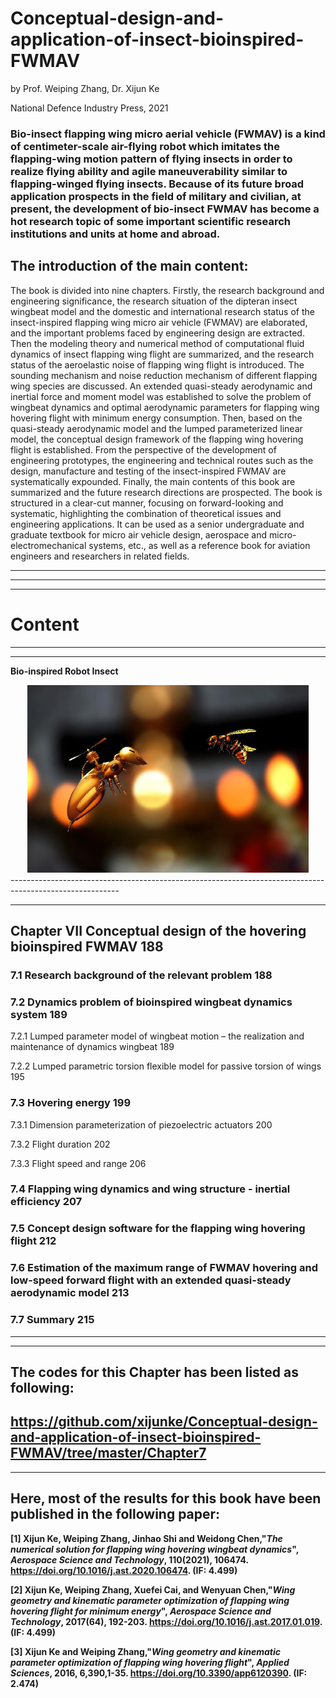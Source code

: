 ﻿# Conceptual-design-and-application-of-insect-bioinspired-FWMAV

by Prof. Weiping Zhang, Dr. Xijun Ke
 
National Defence Industry Press, 2021

### Bio-insect flapping wing micro aerial vehicle (FWMAV) is a kind of centimeter-scale air-flying robot which imitates the flapping-wing motion pattern of flying insects in order to realize flying ability and agile maneuverability similar to flapping-winged flying insects. Because of its future broad application prospects in the field of military and civilian, at present, the development of bio-insect FWMAV has become a hot research topic of some important scientific research institutions and units at home and abroad.

## The introduction of the main content:

The book is divided into nine chapters. Firstly, the research background and engineering significance, the research situation of the dipteran insect wingbeat model and the domestic and international research status of the insect-inspired flapping wing micro air vehicle (FWMAV) are elaborated, and the important problems faced by engineering design are extracted. Then the modeling theory and numerical method of computational fluid dynamics of insect flapping wing flight are summarized, and the research status of the aeroelastic noise of flapping wing flight is introduced. The sounding mechanism and noise reduction mechanism of different flapping wing species are discussed. An extended quasi-steady aerodynamic and inertial force and moment model was established to solve the problem of wingbeat dynamics and optimal aerodynamic parameters for flapping wing hovering flight with minimum energy consumption. Then, based on the quasi-steady aerodynamic model and the lumped parameterized linear model, the conceptual design framework of the flapping wing hovering flight is established. From the perspective of the development of engineering prototypes, the engineering and technical routes such as the design, manufacture and testing of the insect-inspired FWMAV are systematically expounded. Finally, the main contents of this book are summarized and the future research directions are prospected.
The book is structured in a clear-cut manner, focusing on forward-looking and systematic, highlighting the combination of theoretical issues and engineering applications. It can be used as a senior undergraduate and graduate textbook for micro air vehicle design, aerospace and micro-electromechanical systems, etc., as well as a reference book for aviation engineers and researchers in related fields.

---------------------------------------------------------------------------------------------------------     



---------------------------------------------------------------------------------------------------------


---------------------------------------------------------------------------------------------------------   
# Content
---------------------------------------------------------------------------------------------------------

---------------------------------------------------------------------------------------------------------   
**Bio-inspired Robot Insect**

<div align=center><img src="https://github.com/xijunke/Conceptual-design-and-application-of-insect-bioinspired-FWMAV/blob/master/pic_png/robot_insect.png" width="450" height="300" /></div>
---------------------------------------------------------------------------------------------------------   

---------------------------------------------------------------------------------------------------------   
## Chapter VII Conceptual design of the hovering bioinspired FWMAV	188

### 7.1 Research background of the relevant problem	188

### 7.2 Dynamics problem of bioinspired wingbeat dynamics system	189

7.2.1 Lumped parameter model of wingbeat motion – the realization and maintenance of dynamics wingbeat	189

7.2.2 Lumped parametric torsion flexible model for passive torsion of wings	195

### 7.3 Hovering energy	199

7.3.1 Dimension parameterization of piezoelectric actuators	200

7.3.2 Flight duration	202

7.3.3 Flight speed and range	206

### 7.4 Flapping wing dynamics and wing structure - inertial efficiency	207

### 7.5 Concept design software for the flapping wing hovering flight	212

### 7.6 Estimation of the maximum range of FWMAV hovering and low-speed forward flight with an extended quasi-steady aerodynamic model	213

### 7.7 Summary	215
---------------------------------------------------------------------------------------------------------  
 
---------------------------------------------------------------------------------------------------------   
## The codes for this Chapter has been listed as following:

**https://github.com/xijunke/Conceptual-design-and-application-of-insect-bioinspired-FWMAV/tree/master/Chapter7**
---------------------------------------------------------------------------------------------------------   

---------------------------------------------------------------------------------------------------------   
## Here, most of the results for this book have been published in the following paper:

**[1] Xijun Ke, Weiping Zhang, Jinhao Shi and Weidong Chen,"*The numerical solution for flapping wing hovering wingbeat dynamics*", ***Aerospace Science and Technology***, 110(2021), 106474. https://doi.org/10.1016/j.ast.2020.106474. (IF: 4.499)**

**[2] Xijun Ke, Weiping Zhang, Xuefei Cai, and Wenyuan Chen,"*Wing geometry and kinematic parameter optimization of flapping wing hovering flight for minimum energy*", ***Aerospace Science and Technology***, 2017(64), 192-203. https://doi.org/10.1016/j.ast.2017.01.019. (IF: 4.499)**

**[3] Xijun Ke and Weiping Zhang,"*Wing geometry and kinematic parameter optimization of flapping wing hovering flight*", ***Applied Sciences***, 2016, 6,390,1-35. https://doi.org/10.3390/app6120390. (IF: 2.474)**

 
